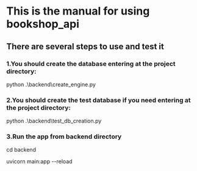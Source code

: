 # This is the manual for using bookshop_api

## There are several steps to use and test it

### 1.You should create the database entering at the project directory:
python .\backend\create_engine.py  
### 2.You should create the test database if you need entering at the project directory:
python .\backend\test_db_creation.py

### 3.Run the app from **backend** directory
cd backend

uvicorn main:app --reload
